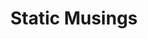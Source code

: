 ---
layout: t4
title: Static Musings
charimg: /_oc/Static_Musings.webp
ocversedesk: Narraverse
ocversemob: Narraverse
name: Static Musings
age: 2 months old
height: 5'9
alias: Melded Signals
species: Sentient signals bound to a host
pronouns: It/its
gender: Staticgender
orientation: Pomoromantic
occupation: Narrator
voiceclaim: Fuzz from The June Archive
alignment: Rebel Neutral
color: <div class="rflex"><div class="clrcnt" style="background:#859dbc"></div><div class="clrcnt" style="background:#466f86"></div><div class="clrcnt" style="background:#e9effd"></div></div><div class="rflex"><div class="clrcnt" style="background:#a62e32"></div><div class="clrcnt" style="background:#67625f"></div><div class="clrcnt" style="background:#f9e2d3"></div></div><div class="rflex"><div class="clrcnt" style="background:#000"></div><div class="clrcnt" style="background:#807ac3"></div><div class="clrcnt" style="background:#b0d7ff"></div></div>
personality: <h2>Personality</h2> New to the world in general, Static has no idea who it is as a person, as such it is generally aimless and often goes with the flow of what's going on around it. <br> It mostly goes with what the others in the group around it do as well. It <b><i>would</i></b> have been really easy to peer-pressure and manipulate, had it not been for the fact that one of it's earliest friendships turned out to be a ploy that would result in its own death. <br> In situations where touch is required, such as hugging, it heavily prefers to be the one to initiate it rather than the other person doing so. Regardless of which incarnation or whatever radio model it is in, the main constant was music and radio dramas
biography: <h2>Biography</h2><p>Basic outline of events<ul><li>Past Incarnation died<li>Untethered signals go around for a year doing random stuff, best friend of the previous incarnation, Evi, slowly spirals in her grief.<li>A year passes, the signals tethers itself to a new host, Static Musings has been born!<li>After 2 days of mucking about, Static was found by Evi, and was promptly given a new name.<br>Melded Signals. The name of the past incarnation.<li>Evi raises Static under his wing and slowly chips away at its self-esteem.<li>Time passes<li>Eventually Evi gets found out by others OCs regarding their true intentions, being that she plans to use Static Musings to bring back their old friend, which would kill Static in the process.<li>In the aftermath of the event, Static gets recruited by Prominence at the ripe old age of two weeks old.</ul><p>That's about it for now.</p>
abilities: <h2>Abilities</h2>Can reincarnate, however doing so would make it forget everything, making an entirely new person in the process.<br>Post rebirth subconsciously avoids situations that killed it in the past life, it doesn't actively know about this feature of itself.<br>It can't exactly warp reality on a whim yet, the past incarnation was able to but that takes time and experience. As of right now it can warp itself out of danger or awkward situations.<br>Using it's abilities too much would lead to over-exertion, you can read more about this in the "more lore" tab
morelore: <h2>Reincarnation Cycle</h2><b>Height of smarts</b>- New radio-body has been latched onto. Past incarnation flashes by and reminisces about how things were (similar to terminal lucidity)<br><br><b>Cliff of memories</b>- happens a few hours after the first stage, past incarnation gets wiped, with little knowledge remaining (eg, what killed it in the past life and how to avoid it)<br><br><b>Personality Build-Up</b>- basically starting from scratch, a full identity can take some time to form. In the past it used to take months due to scarce signals. Nowadays it takes a few hours to under a week, whoever it interacts with during this time has a lot of influence over how it acts and what opinions it may have<br><br><b>Diffuse</b>- what happens to all incarnations inevitably, they all slip up at some point, the signals all unfuse due to the destruction of the radio-body, can be slow or fast<br><b>Remeld</b>- Signals begin to coalesce again and find a new radio-body, cycle begins anew. Takes a few days to process and find the new host<br><br><h2>Static</h2>The first symptom to show what's about to happen is forgetfulness. The other way to separate the signals is by destroying the radio itself. <br><br> Being overtaken by static hurts it, as that is the one of the only things able to separate the signals, albeit temporarily. It can induce static in itself if forced to overexert it's powers. <br><br> Static Musings is exponential when it comes to being able to overcome the static, too bad it's too scared.<br><br> Closest thing to "getting sick" that could happen with Static would be someone putting too much radio noise over a channel. It's mostly static or pain related.
---